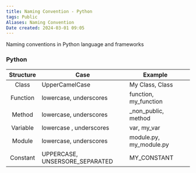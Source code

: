 ```yaml
---
title: Naming Convention - Python
tags: Public
Aliases: Naming Convention 
Date created: 2024-03-01 09:05
---
```


 Naming conventions in Python language and frameworks

### Python

| Structure | Case                           | Example                 |     |
| :-------: | ------------------------------ | ----------------------- | --- |
|   Class   | UpperCamelCase                 | My Class, Class         |     |
| Function  | lowercase, underscores         | function, my_function   |     |
|  Method   | lowercase, underscores         | _non_public, method     |     |
| Variable  | lowercase , underscores        | var, my_var             |     |
|  Module   | lowercase, underscores         | module.py, my_module.py |     |
| Constant  | UPPERCASE, UNSERSORE_SEPARATED | MY_CONSTANT             |     |
